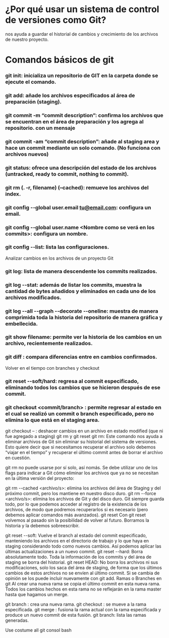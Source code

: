 # ¿Por qué usar un sistema de control de versiones como Git?
nos ayuda a guardar el historial de cambios y crecimiento de los archivos de nuestro proyecto.

# Comandos básicos de git 

### git init: inicializa un repositorio de GIT en la carpeta donde se ejecute el comando.
### git add: añade los archivos especificados al área de preparación (staging).
### git commit -m “commit description”: confirma los archivos que se encuentran en el área de preparación y los agrega al repositorio. con un mensaje 
### git commit -am “commit description”: añade al staging area y hace un commit mediante un solo comando. (No funciona con archivos nuevos)
### git status: ofrece una descripción del estado de los archivos (untracked, ready to commit, nothing to commit).
### git rm (. -r, filename) (–cached): remueve los archivos del index.
### git config --global user.email tu@email.com: configura un email.
### git config --global user.name <Nombre como se verá en los commits>: configura un nombre.
### git config --list: lista las configuraciones.
Analizar cambios en los archivos de un proyecto Git
### git log: lista de manera descendente los commits realizados.
### git log --stat: además de listar los commits, muestra la cantidad de bytes añadidos y eliminados en cada uno de los archivos modificados.
### git log --all --graph --decorate --oneline: muestra de manera comprimida toda la historia del repositorio de manera gráfica y embellecida.
### git show filename: permite ver la historia de los cambios en un archivo, recientemente realizados.
### git diff <commit1> <commit2>: compara diferencias entre en cambios confirmados.
Volver en el tiempo con branches y checkout
### git reset <commit> --soft/hard: regresa al commit especificado, eliminando todos los cambios que se hicieron después de ese commit.
### git checkout <commit/branch> <filename>: permite regresar al estado en el cual se realizó un commit o branch especificado, pero no elimina lo que está en el staging area.
git checkout – <filePath>: deshacer cambios en un archivo en estado modified (que ni fue agregado a staging)
git rm y git reset
git rm:
Este comando nos ayuda a eliminar archivos de Git sin eliminar su historial del sistema de versiones. Esto quiere decir que si necesitamos recuperar el archivo solo debemos “viajar en el tiempo” y recuperar el último commit antes de borrar el archivo en cuestión.

git rm no puede usarse por sí solo, así nomás. Se debe utilizar uno de los flags para indicar a Git cómo eliminar los archivos que ya no se necesitan en la última versión del proyecto:

git rm --cached <archivo/s>: elimina los archivos del área de Staging y del próximo commit, pero los mantiene en nuestro disco duro.
git rm --force <archivo/s>: elimina los archivos de Git y del disco duro. Git siempre guarda todo, por lo que podemos acceder al registro de la existencia de los archivos, de modo que podremos recuperarlos si es necesario (pero debemos aplicar comandos más avanzados).
git reset
Con git reset volvemos al pasado sin la posibilidad de volver al futuro. Borramos la historia y la debemos sobreescribir.

git reset --soft: Vuelve el branch al estado del commit especificado, manteniendo los archivos en el directorio de trabajo y lo que haya en staging considerando todo como nuevos cambios. Así podemos aplicar las últimas actualizaciones a un nuevo commit.
git reset --hard: Borra absolutamente todo. Toda la información de los commits y del área de staging se borra del historial.
git reset HEAD: No borra los archivos ni sus modificaciones, solo los saca del área de staging, de forma que los últimos cambios de estos archivos no se envíen al último commit. Si se cambia de opinión se los puede incluir nuevamente con git add.
Ramas o Branches en git
Al crear una nueva rama se copia el último commit en esta nueva rama. Todos los cambios hechos en esta rama no se reflejarán en la rama master hasta que hagamos un merge.

git branch <new branch>: crea una nueva rama.
git checkout <branch name>: se mueve a la rama especificada.
git merge <branch name>: fusiona la rama actual con la rama especificada y produce un nuevo commit de esta fusión.
git branch: lista las ramas generadas.

Use costume all git consol bash